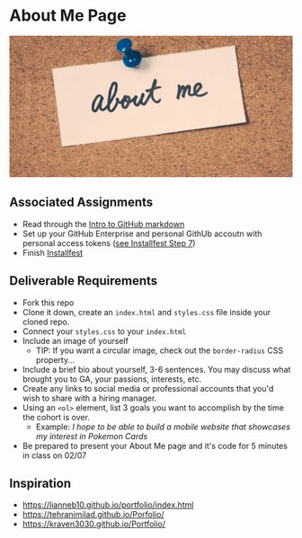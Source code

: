 # About Me Page
<p align="center"><img src="./about_me_banner.png" /></p>


## Associated Assignments
- Read through the [Intro to GitHub markdown](https://git.generalassemb.ly/SEIR-Mariposa/Git-Fundamentals/blob/main/2.%20Intro%20to%20GitHub.md)
- Set up your GitHub Enterprise and personal GithUb accoutn with personal access tokens ([see Installfest Step 7](https://git.generalassemb.ly/SEIR-Mariposa/Intro-to-GA/tree/main/installfest#7-github-accounts))
- Finish [Installfest](https://git.generalassemb.ly/SEIR-Mariposa/Intro-to-GA/tree/main/installfest)


## Deliverable Requirements
- Fork this repo
- Clone it down, create an `index.html` and `styles.css` file inside your cloned repo.
- Connect your `styles.css` to your `index.html`
- Include an image of yourself
    - TIP: If you want a circular image, check out the `border-radius` CSS property...
- Include a brief bio about yourself, 3-6 sentences. You may discuss what brought you to GA, your passions, interests, etc.
- Create any links to social media or professional accounts that you'd wish to share with a hiring manager.
- Using an `<ol>` element, list 3 goals you want to accomplish by the time the cohort is over.
    - Example: *I hope to be able to build a mobile website that showcases my interest in Pokemon Cards*
- Be prepared to present your About Me page and it's code for 5 minutes in class on 02/07


## Inspiration
- https://lianneb10.github.io/portfolio/index.html
- https://tehranimilad.github.io/Porfolio/
- https://kraven3030.github.io/Portfolio/
